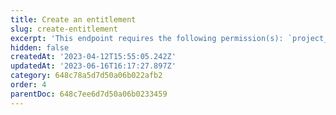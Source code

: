 ```yaml
---
title: Create an entitlement
slug: create-entitlement
excerpt: 'This endpoint requires the following permission(s): `project_configuration:entitlements:read_write`.'
hidden: false
createdAt: '2023-04-12T15:55:05.242Z'
updatedAt: '2023-06-16T16:17:27.897Z'
category: 648c78a5d7d50a06b022afb2
order: 4
parentDoc: 648c7ee6d7d50a06b0233459
---
```

